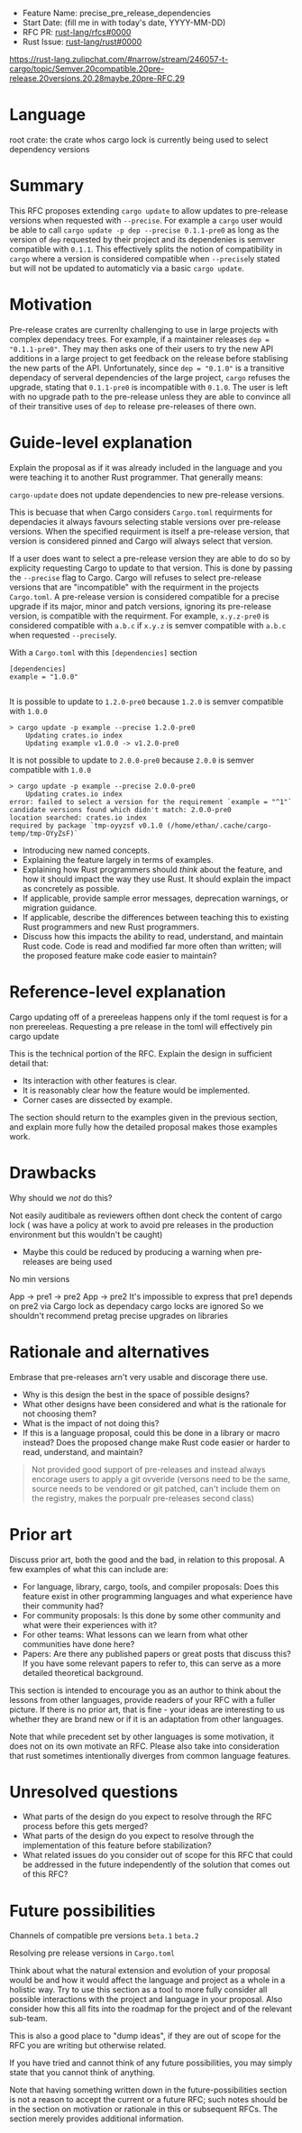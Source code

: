 - Feature Name: precise_pre_release_dependencies
- Start Date: (fill me in with today's date, YYYY-MM-DD)
- RFC PR: [rust-lang/rfcs#0000](https://github.com/rust-lang/rfcs/pull/0000)
- Rust Issue: [rust-lang/rust#0000](https://github.com/rust-lang/rust/issues/0000)

https://rust-lang.zulipchat.com/#narrow/stream/246057-t-cargo/topic/Semver.20compatible.20pre-release.20versions.20.28maybe.20pre-RFC.29

# Language

root crate: the crate whos cargo lock is currently being used to select dependency versions

# Summary
[summary]: #summary

This RFC proposes extending `cargo update` to allow updates to pre-release versions when requested with `--precise`.
For example a `cargo` user would be able to call `cargo update -p dep --precise 0.1.1-pre0` as long as the version of `dep` requested by their project and its dependenies is semver compatible with `0.1.1`.
This effectively splits the notion of compatibility in `cargo` where a version is considered compatible when `--precise`ly stated but will not be updated to automaticly via a basic `cargo update`.


# Motivation
[motivation]: #motivation

Pre-release crates are currenlty challenging to use in large projects with complex dependacy trees.
For example, if a maintainer releases `dep = "0.1.1-pre0"`.
They may then asks one of their users to try the new API additions in a large project to get feedback on the release before stablising the new parts of the API.
Unfortunately, since `dep = "0.1.0"` is a transitive dependacy of serveral dependencies of the large project, `cargo` refuses the upgrade, stating that `0.1.1-pre0` is incompatible with `0.1.0`.
The user is left with no upgrade path to the pre-release unless they are able to convince all of their transitive uses of `dep` to release pre-releases of there own.

# Guide-level explanation
[guide-level-explanation]: #guide-level-explanation

Explain the proposal as if it was already included in the language and you were teaching it to another Rust programmer. That generally means:

`cargo-update` does not update dependencies to new pre-release versions.

This is becuase that when Cargo considers `Cargo.toml` requirments for dependacies it always favours selecting stable versions over pre-release versions.
When the specified requirment is itself a pre-release version, that version is considered pinned and Cargo will always select that version.

If a user does want to select a pre-release version they are able to do so by explicity requesting Cargo to update to that version.
This is done by passing the `--precise` flag to Cargo.
Cargo will refuses to select pre-release versions that are "incompatible" with the requirment in the projects `Cargo.toml`.
A pre-release version is considered compatible for a precise upgrade if its major, minor and patch versions, ignoring its pre-release version, is compatible with the requirment.
For example, `x.y.z-pre0` is considered compatible with `a.b.c` if `x.y.z` is semver compatible with `a.b.c` when requested `--precise`ly.

With a `Cargo.toml` with this `[dependencies]` section

```
[dependencies]
example = "1.0.0"
  
```

It is possible to update to `1.2.0-pre0` because `1.2.0` is semver compatible with `1.0.0`

```
> cargo update -p example --precise 1.2.0-pre0
    Updating crates.io index
    Updating example v1.0.0 -> v1.2.0-pre0
```

It is not possible to update to `2.0.0-pre0` because `2.0.0` is semver compatible with `1.0.0`

```
> cargo update -p example --precise 2.0.0-pre0
    Updating crates.io index
error: failed to select a version for the requirement `example = "^1"`
candidate versions found which didn't match: 2.0.0-pre0
location searched: crates.io index
required by package `tmp-oyyzsf v0.1.0 (/home/ethan/.cache/cargo-temp/tmp-OYyZsF)`
```



- Introducing new named concepts.
- Explaining the feature largely in terms of examples.
- Explaining how Rust programmers should *think* about the feature, and how it should impact the way they use Rust. It should explain the impact as concretely as possible.
- If applicable, provide sample error messages, deprecation warnings, or migration guidance.
- If applicable, describe the differences between teaching this to existing Rust programmers and new Rust programmers.
- Discuss how this impacts the ability to read, understand, and maintain Rust code. Code is read and modified far more often than written; will the proposed feature make code easier to maintain?


# Reference-level explanation
[reference-level-explanation]: #reference-level-explanation

Cargo updating off of a prereeleas happens only if the toml request is for a non prereeleas. Requesting a pre release in the toml will effectively pin cargo update

This is the technical portion of the RFC. Explain the design in sufficient detail that:

- Its interaction with other features is clear.
- It is reasonably clear how the feature would be implemented.
- Corner cases are dissected by example.

The section should return to the examples given in the previous section, and explain more fully how the detailed proposal makes those examples work.

# Drawbacks
[drawbacks]: #drawbacks

Why should we *not* do this?

Not easily auditibale as reviewers ofthen dont check the content of cargo lock ( was have a policy at work to avoid pre releases in the production environment but this wouldn't be caught)
 - Maybe this could be reduced by producing a warning when pre-releases are being used

No min versions

App -> pre1 -> pre2
App -> pre2
It's impossible to express that pre1 depends on pre2 via Cargo lock as dependacy cargo locks are ignored
So we shouldn't recommend pretag precise upgrades on libraries 

# Rationale and alternatives
[rationale-and-alternatives]: #rationale-and-alternatives

Embrase that pre-releases arn't very usable and discorage there use.

- Why is this design the best in the space of possible designs?
- What other designs have been considered and what is the rationale for not choosing them?
- What is the impact of not doing this?
- If this is a language proposal, could this be done in a library or macro instead? Does the proposed change make Rust code easier or harder to read, understand, and maintain?

> Not provided good support of pre-releases and instead always encorage users to apply a git ovveride (versons need to be the same, source needs to be vendored or git patched, can't include them on the registry, makes the porpualr pre-releases second class)

# Prior art
[prior-art]: #prior-art

Discuss prior art, both the good and the bad, in relation to this proposal.
A few examples of what this can include are:

- For language, library, cargo, tools, and compiler proposals: Does this feature exist in other programming languages and what experience have their community had?
- For community proposals: Is this done by some other community and what were their experiences with it?
- For other teams: What lessons can we learn from what other communities have done here?
- Papers: Are there any published papers or great posts that discuss this? If you have some relevant papers to refer to, this can serve as a more detailed theoretical background.

This section is intended to encourage you as an author to think about the lessons from other languages, provide readers of your RFC with a fuller picture.
If there is no prior art, that is fine - your ideas are interesting to us whether they are brand new or if it is an adaptation from other languages.

Note that while precedent set by other languages is some motivation, it does not on its own motivate an RFC.
Please also take into consideration that rust sometimes intentionally diverges from common language features.

# Unresolved questions
[unresolved-questions]: #unresolved-questions

- What parts of the design do you expect to resolve through the RFC process before this gets merged?
- What parts of the design do you expect to resolve through the implementation of this feature before stabilization?
- What related issues do you consider out of scope for this RFC that could be addressed in the future independently of the solution that comes out of this RFC?

# Future possibilities
[future-possibilities]: #future-possibilities

Channels of compatible pre versions `beta.1` `beta.2`

Resolving pre release versions in `Cargo.toml`

Think about what the natural extension and evolution of your proposal would
be and how it would affect the language and project as a whole in a holistic
way. Try to use this section as a tool to more fully consider all possible
interactions with the project and language in your proposal.
Also consider how this all fits into the roadmap for the project
and of the relevant sub-team.

This is also a good place to "dump ideas", if they are out of scope for the
RFC you are writing but otherwise related.

If you have tried and cannot think of any future possibilities,
you may simply state that you cannot think of anything.

Note that having something written down in the future-possibilities section
is not a reason to accept the current or a future RFC; such notes should be
in the section on motivation or rationale in this or subsequent RFCs.
The section merely provides additional information.

